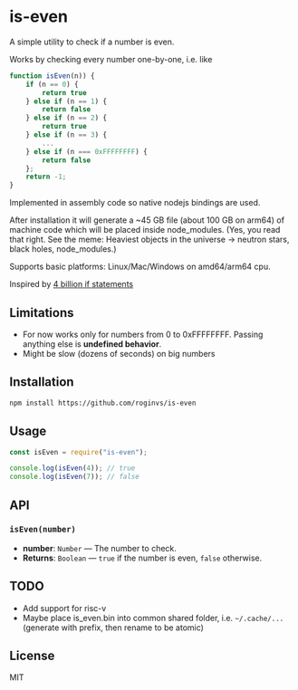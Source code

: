 # is-even

A simple utility to check if a number is even.

Works by checking every number one-by-one, i.e. like

```javascript
function isEven(n)) {
    if (n == 0) {
        return true
    } else if (n == 1) {
        return false
    } else if (n == 2) {
        return true
    } else if (n == 3) {
        ...
    } else if (n === 0xFFFFFFFF) {
        return false
    };
    return -1;
}
```

Implemented in assembly code so native nodejs bindings are used.

After installation it will generate a ~45 GB file (about 100 GB on arm64) of machine code which will be placed inside node_modules.
(Yes, you read that right. See the meme: Heaviest objects in the universe → neutron stars, black holes, node_modules.)

Supports basic platforms: Linux/Mac/Windows on amd64/arm64 cpu.

Inspired by [4 billion if statements](https://andreasjhkarlsson.github.io/jekyll/update/2023/12/27/4-billion-if-statements.html)

## Limitations

- For now works only for numbers from 0 to 0xFFFFFFFF. Passing anything else is **undefined behavior**.
- Might be slow (dozens of seconds) on big numbers

## Installation

```bash
npm install https://github.com/roginvs/is-even
```

## Usage

```js
const isEven = require("is-even");

console.log(isEven(4)); // true
console.log(isEven(7)); // false
```

## API

### `isEven(number)`

- **number**: `Number` — The number to check.
- **Returns**: `Boolean` — `true` if the number is even, `false` otherwise.

## TODO

- Add support for risc-v
- Maybe place is_even.bin into common shared folder, i.e. `~/.cache/...` (generate with prefix, then rename to be atomic)

## License

MIT
